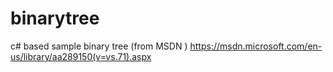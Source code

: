 # binarytree
c# based sample binary tree (from MSDN ) https://msdn.microsoft.com/en-us/library/aa289150(v=vs.71).aspx
